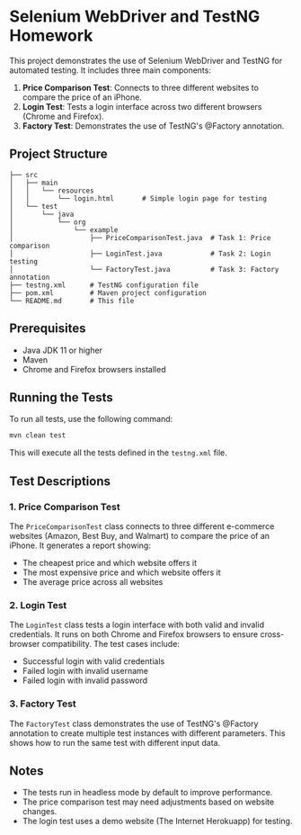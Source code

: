 # Selenium WebDriver and TestNG Homework

This project demonstrates the use of Selenium WebDriver and TestNG for automated testing. It includes three main components:

1. **Price Comparison Test**: Connects to three different websites to compare the price of an iPhone.
2. **Login Test**: Tests a login interface across two different browsers (Chrome and Firefox).
3. **Factory Test**: Demonstrates the use of TestNG's @Factory annotation.

## Project Structure

```
├── src
│   ├── main
│   │   └── resources
│   │       └── login.html       # Simple login page for testing
│   └── test
│       └── java
│           └── org
│               └── example
│                   ├── PriceComparisonTest.java  # Task 1: Price comparison
│                   ├── LoginTest.java            # Task 2: Login testing
│                   └── FactoryTest.java          # Task 3: Factory annotation
├── testng.xml      # TestNG configuration file
├── pom.xml         # Maven project configuration
└── README.md       # This file
```

## Prerequisites

- Java JDK 11 or higher
- Maven
- Chrome and Firefox browsers installed

## Running the Tests

To run all tests, use the following command:

```bash
mvn clean test
```

This will execute all the tests defined in the `testng.xml` file.

## Test Descriptions

### 1. Price Comparison Test

The `PriceComparisonTest` class connects to three different e-commerce websites (Amazon, Best Buy, and Walmart) to compare the price of an iPhone. It generates a report showing:
- The cheapest price and which website offers it
- The most expensive price and which website offers it
- The average price across all websites

### 2. Login Test

The `LoginTest` class tests a login interface with both valid and invalid credentials. It runs on both Chrome and Firefox browsers to ensure cross-browser compatibility. The test cases include:
- Successful login with valid credentials
- Failed login with invalid username
- Failed login with invalid password

### 3. Factory Test

The `FactoryTest` class demonstrates the use of TestNG's @Factory annotation to create multiple test instances with different parameters. This shows how to run the same test with different input data.

## Notes

- The tests run in headless mode by default to improve performance.
- The price comparison test may need adjustments based on website changes.
- The login test uses a demo website (The Internet Herokuapp) for testing.